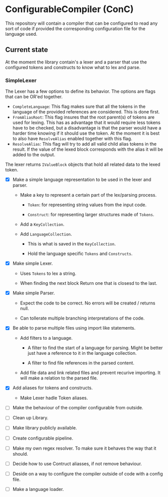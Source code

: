 # ConfigurableCompiler (ConC)
This repository will contain a compiler that can be configured to read any sort of code if provided the corresponding configuration file for the language used.

## Current state

At the moment the library contain's a lexer and a parser that use the configured tokens and constructs to know what to lex and parse. 


### SimpleLexer

The Lexer has a few options to define its behavior. The options are flags that can be OR'ed together.

* `CompleteLanguage`: This flag makes sure that all the tokens in the language of the provided references are considered. This is done first.
* `FromAliasRoot`: This flag insures that the root parent(s) of tokens are used for lexing. This has as advantage that it would require less tokens have to be checked, but a disadvantage is that the parser would have a harder time knowing if it should use the token. At the moment it is best to also have `ResolveAlias` enabled together with this flag.
* `ResolveAlias`: This flag will try to add all valid child alias tokens in the result. If the value of the lexed block corresponds with the alias it will be added to the output.

The lexer returns `IValueBlock` objects that hold all related data to the lexed token.



* [x] Make a simple language representation to be used in the lexer and parser.

  * Make a key to represent a certain part of the lex/parsing process.

    * `Token`: for representing string values from the input code.

    * `Construct`: for representing larger structures made of `Tokens`.

  * Add a `KeyCollection`.
  * Add `LanguageCollection`.

    * This is what is saved in the `KeyCollection`.

    * Hold the language specific `Tokens` and `Constructs`.

* [X] Make simple Lexer.

  * Uses `Tokens` to lex a string.

  * When finding the next block Return one that is closesd to the last.

* [X] Make simple Parser.

  * Expect the code to be correct. No errors will be created / returns null.

  * Can tollerate multiple branching interpretations of the code.

* [X] Be able to parse multiple files using import like statements.

  * Add filters to a language.

    * A filter to find the start of a language for parsing. Might be better just have a reference to it in the language collection.

    * A filter to find file references in the parsed content.

  * Add file data and link related files and prevent recurive importing. It will make a relation to the parsed file.

* [X] Add aliases for tokens and constructs.

  * Make Lexer hadle Token aliases.

* [ ] Make the behaviour of the compiler configurable from outside.

* [ ] Clean up Library.

* [ ] Make library publicly available.

* [ ] Create configurable pipeline.

* [ ] Make my own regex resolver. To make sure it behaves the way that it should.

* [ ] Decide how to use Contruct aliasses, if not remove behaviour.

* [ ] Deside on a way to configure the compiler outside of code with a config file.

* [ ] Make a language loader.
